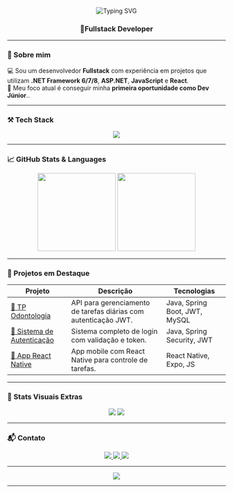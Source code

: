 <div align="center">
  <img src="https://readme-typing-svg.herokuapp.com?font=Fira+Code&size=22&pause=1000&color=F7F7F7&center=true&vCenter=true&width=435&lines=Hello%2C+my+name+is+Thiago;Olá%2C+meu+nome+é+Thiago" alt="Typing SVG" />
</div>

<h3 align="center">🚀Fullstack Developer</h3>

---


### 🧠 Sobre mim

💻 Sou um desenvolvedor **Fullstack** com experiência em projetos que utilizam **.NET Framework 6/7/8**, **ASP.NET**, **JavaScript** e **React**.  
🎯 Meu foco atual é conseguir minha **primeira oportunidade como Dev Júnior**..

---

### ⚒️ Tech Stack

<div align="center">
  <img src="https://skillicons.dev/icons?i=cpp,azure,dotnet,js,git,github" />
</div>

---

### 📈 GitHub Stats & Languages

<div align="center">
  <img src="https://github-readme-stats.vercel.app/api?username=Th1ago23&show_icons=true&theme=radical&count_private=true&hide_border=true" height="180" />
  <img src="https://github-readme-stats.vercel.app/api/top-langs/?username=Th1ago23&layout=compact&theme=radical&hide_border=true&langs_count=8" height="180"/>
</div>

---

### 📌 Projetos em Destaque

| Projeto | Descrição | Tecnologias |
|--------|-----------|-------------|
| [🧾 TP Odontologia](https://github.com/Th1ago23/Daily-Task-API) | API para gerenciamento de tarefas diárias com autenticação JWT. | Java, Spring Boot, JWT, MySQL |
| [🔐 Sistema de Autenticação](https://github.com/Th1ago23/Auth-System) | Sistema completo de login com validação e token. | Java, Spring Security, JWT |
| [📱 App React Native](https://github.com/Th1ago23/ReactNativeApp) | App mobile com React Native para controle de tarefas. | React Native, Expo, JS |

---

### 🧩 Stats Visuais Extras

<div align="center">
  <img src="https://github-profile-summary-cards.vercel.app/api/cards/profile-details?username=Th1ago23&theme=tokyonight" />
  <img src="https://github-readme-streak-stats.herokuapp.com?user=Th1ago23&theme=radical&hide_border=true" />
</div>

---

### 📬 Contato

<div align="center">
  <a href="mailto:thiago.peixots@gmail.com">
    <img src="https://img.shields.io/badge/Gmail-D14836?style=for-the-badge&logo=gmail&logoColor=white" />
  </a>
  <a href="https://www.linkedin.com/in/thiagopeixotosantos/">
    <img src="https://img.shields.io/badge/LinkedIn-0A66C2?style=for-the-badge&logo=linkedin&logoColor=white" />
  </a>
  <a href="https://github.com/Th1ago23">
    <img src="https://img.shields.io/badge/GitHub-000?style=for-the-badge&logo=github&logoColor=white" />
  </a>
</div>

---

<div align="center">
  <img src="https://quotes-github-readme.vercel.app/api?type=horizontal&theme=radical" />
</div>

---

